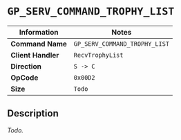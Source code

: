 # `GP_SERV_COMMAND_TROPHY_LIST`

| Information               | Notes |
|---                        |---    |
| **Command Name**          | `GP_SERV_COMMAND_TROPHY_LIST` |
| **Client Handler**        | `RecvTrophyList` |
| **Direction**             | `S -> C` |
| **OpCode**                | `0x00D2` |
| **Size**                  | `Todo` |

## Description

_Todo._
